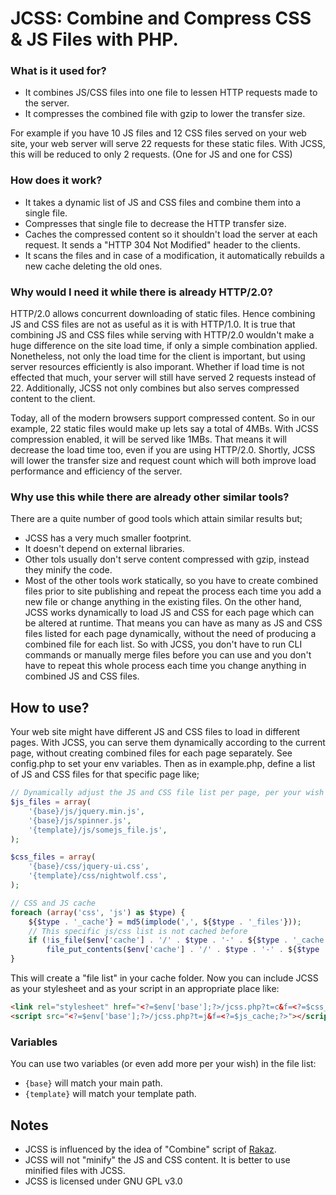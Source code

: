 
# JCSS: Combine and Compress CSS &amp; JS Files with PHP.

### What is it used for?
- It combines JS/CSS files into one file to lessen HTTP requests made to the server.
- It compresses the combined file with gzip to lower the transfer size.

For example if you have 10 JS files and 12 CSS files served on your web site, your web server will serve 22 requests for these static files. With JCSS, this will be reduced to only 2 requests. (One for JS and one for CSS)

### How does it work?
- It takes a dynamic list of JS and CSS files and combine them into a single file.
- Compresses that single file to decrease the HTTP transfer size.
- Caches the compressed content so it shouldn't load the server at each request. It sends a "HTTP 304 Not Modified" header to the clients.
- It scans the files and in case of a modification, it automatically rebuilds a new cache deleting the old ones.

### Why would I need it while there is already HTTP/2.0?
HTTP/2.0 allows concurrent downloading of static files. Hence combining JS and CSS files are not as useful as it is with HTTP/1.0. It is true that combining JS and CSS files while serving with HTTP/2.0 wouldn't make a huge difference on the site load time, if only a simple combination applied. Nonetheless, not only the load time for the client is important, but using server resources efficiently is also imporant. Whether if load time is not effected that much, your server will still have served 2 requests instead of 22. Additionally, JCSS not only combines but also serves compressed content to the client.

Today, all of the modern browsers support compressed content. So in our example, 22 static files would make up lets say a total of 4MBs. With JCSS compression enabled, it will be served like 1MBs. That means it will decrease the load time too, even if you are using HTTP/2.0. Shortly, JCSS will lower the transfer size and request count which will both improve load performance and efficiency of the server.

### Why use this while there are already other similar tools?
There are a quite number of good tools which attain similar results but;
- JCSS has a very much smaller footprint.
- It doesn't depend on external libraries.
- Other tols usually don't serve content compressed with gzip, instead they minify the code.
- Most of the other tools work statically, so you have to create combined files prior to site publishing and repeat the process each time you add a new file or change anything in the existing files. On the other hand, JCSS works dynamically to load JS and CSS for each page which can be altered at runtime. That means you can have as many as JS and CSS files listed for each page dynamically, without the need of producing a combined file for each list. So with JCSS, you don't have to run CLI commands or manually merge files before you can use and you don't have to repeat this whole process each time you change anything in combined JS and CSS files.

## How to use?
Your web site might have different JS and CSS files to load in different pages. With JCSS, you can serve them dynamically according to the current page, without creating combined files for each page separately. See config.php to set your env variables. Then as in example.php, define a list of JS and CSS files for that specific page like;

```php
// Dynamically adjust the JS and CSS file list per page, per your wish
$js_files = array(
	'{base}/js/jquery.min.js',
	'{base}/js/spinner.js',
	'{template}/js/somejs_file.js',
);

$css_files = array(
	'{base}/css/jquery-ui.css',
	'{template}/css/nightwolf.css',
);

// CSS and JS cache
foreach (array('css', 'js') as $type) {
	${$type . '_cache'} = md5(implode(',', ${$type . '_files'}));
	// This specific js/css list is not cached before
	if (!is_file($env['cache'] . '/' . $type . '-' . ${$type . '_cache'}))
		file_put_contents($env['cache'] . '/' . $type . '-' . ${$type . '_cache'}, implode("\n", ${$type . '_files'}));
}
```
This will create a "file list" in your cache folder. Now you can include JCSS as your stylesheet and as your script in an appropriate place like:
```html
<link rel="stylesheet" href="<?=$env['base'];?>/jcss.php?t=c&f=<?=$css_cache;?>">
<script src="<?=$env['base'];?>/jcss.php?t=j&f=<?=$js_cache;?>"></script>
```
### Variables
You can use two variables (or even add more per your wish) in the file list:
- `{base}` will match your main path.
- `{template}` will match your template path.

## Notes
- JCSS is influenced by the idea of "Combine" script of [Rakaz](http://rakaz.nl/code/combine).
- JCSS will not "minify" the JS and CSS content. It is better to use minified files with JCSS.
- JCSS is licensed under GNU GPL v3.0
